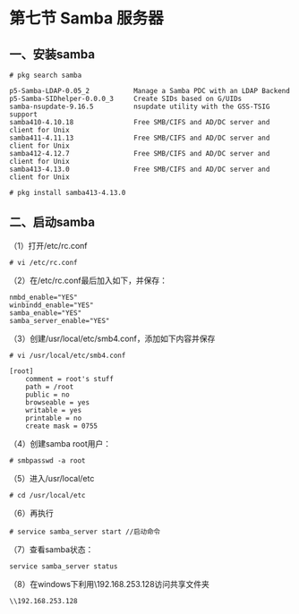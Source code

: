 # 第七节 Samba 服务器

## 一、安装samba

```
# pkg search samba
 
p5-Samba-LDAP-0.05_2           Manage a Samba PDC with an LDAP Backend
p5-Samba-SIDhelper-0.0.0_3     Create SIDs based on G/UIDs
samba-nsupdate-9.16.5          nsupdate utility with the GSS-TSIG support
samba410-4.10.18               Free SMB/CIFS and AD/DC server and client for Unix
samba411-4.11.13               Free SMB/CIFS and AD/DC server and client for Unix
samba412-4.12.7                Free SMB/CIFS and AD/DC server and client for Unix
samba413-4.13.0                Free SMB/CIFS and AD/DC server and client for Unix
```

```
# pkg install samba413-4.13.0
```

## 二、启动samba

（1）打开/etc/rc.conf

```
# vi /etc/rc.conf
```

（2）在/etc/rc.conf最后加入如下，并保存：

```
nmbd_enable="YES"
winbindd_enable="YES"
samba_enable="YES"
samba_server_enable="YES"
```

（3）创建/usr/local/etc/smb4.conf，添加如下内容并保存

```
# vi /usr/local/etc/smb4.conf

[root]
    comment = root's stuff
    path = /root
    public = no
    browseable = yes
    writable = yes
    printable = no
    create mask = 0755
```

（4）创建samba root用户：

```
# smbpasswd -a root
```

（5）进入/usr/local/etc

```
# cd /usr/local/etc
```

（6）再执行

```
# service samba_server start //启动命令
```

（7）查看samba状态：

```
service samba_server status
```

（8）在windows下利用\\192.168.253.128访问共享文件夹

```
\\192.168.253.128
```

